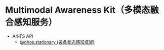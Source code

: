 # Multimodal Awareness Kit（多模态融合感知服务）
- ArkTS API<!--multimodal-awareness-arkts-->
  - [@ohos.stationary (设备状态感知框架)](js-apis-stationary.md)
